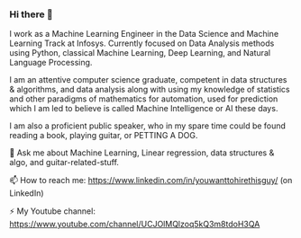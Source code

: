 ### Hi there 👋

I work as a Machine Learning Engineer in the Data Science and Machine Learning Track at Infosys. Currently focused on Data Analysis methods using Python, classical Machine Learning, Deep Learning, and Natural Language Processing.

I am an attentive computer science graduate, competent in data structures & algorithms, and data analysis along with using my knowledge of statistics and other paradigms of mathematics for automation, used for prediction which I am led to believe is called Machine Intelligence or AI these days.

I am also a proficient public speaker, who in my spare time could be found reading a book, playing guitar, or PETTING A DOG. 

💬 Ask me about Machine Learning, Linear regression, data structures & algo, and guitar-related-stuff.

📫 How to reach me: https://www.linkedin.com/in/youwanttohirethisguy/ (on LinkedIn)

⚡ My Youtube channel: https://www.youtube.com/channel/UCJOlMQlzoq5kQ3m8tdoH3QA

<!--
**Spartan-119/Spartan-119** is a ✨ _special_ ✨ repository because its `README.md` (this file) appears on your GitHub profile.

Here are some ideas to get you started:

- 🔭 I’m currently working on ...
- 🌱 I’m currently learning Deep learning, NLP, and Pen Testing 
- 👯 I’m looking to collaborate on ...
- 🤔 I’m looking for help with ...
- 💬 Ask me about Machine Learning, Linear regression, data structures & algo
- 📫 How to reach me: ...
- 😄 Pronouns: ...
- ⚡ Fun fact: ...
-->
